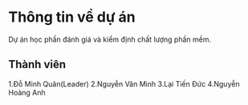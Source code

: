 # Thông tin về dự án
Dự án học phần đánh giá và kiểm định chất lượng phần mềm.

## Thành viên
1.Đỗ Minh Quân(Leader)
2.Nguyễn Văn Minh
3.Lại Tiến Đức
4.Nguyễn Hoàng Anh
